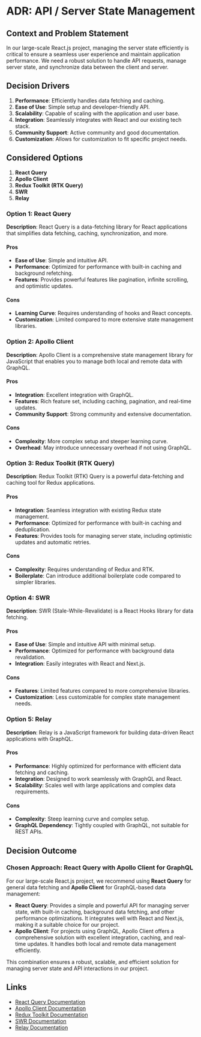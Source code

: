 # ADR: API / Server State Management

## Context and Problem Statement

In our large-scale React.js project, managing the server state efficiently is critical to ensure a seamless user experience and maintain application performance. We need a robust solution to handle API requests, manage server state, and synchronize data between the client and server.

## Decision Drivers

1. **Performance**: Efficiently handles data fetching and caching.
2. **Ease of Use**: Simple setup and developer-friendly API.
3. **Scalability**: Capable of scaling with the application and user base.
4. **Integration**: Seamlessly integrates with React and our existing tech stack.
5. **Community Support**: Active community and good documentation.
6. **Customization**: Allows for customization to fit specific project needs.

## Considered Options

1. **React Query**
2. **Apollo Client**
3. **Redux Toolkit (RTK Query)**
4. **SWR**
5. **Relay**

### Option 1: React Query

**Description**: React Query is a data-fetching library for React applications that simplifies data fetching, caching, synchronization, and more.

#### Pros
- **Ease of Use**: Simple and intuitive API.
- **Performance**: Optimized for performance with built-in caching and background refetching.
- **Features**: Provides powerful features like pagination, infinite scrolling, and optimistic updates.

#### Cons
- **Learning Curve**: Requires understanding of hooks and React concepts.
- **Customization**: Limited compared to more extensive state management libraries.

### Option 2: Apollo Client

**Description**: Apollo Client is a comprehensive state management library for JavaScript that enables you to manage both local and remote data with GraphQL.

#### Pros
- **Integration**: Excellent integration with GraphQL.
- **Features**: Rich feature set, including caching, pagination, and real-time updates.
- **Community Support**: Strong community and extensive documentation.

#### Cons
- **Complexity**: More complex setup and steeper learning curve.
- **Overhead**: May introduce unnecessary overhead if not using GraphQL.

### Option 3: Redux Toolkit (RTK Query)

**Description**: Redux Toolkit (RTK) Query is a powerful data-fetching and caching tool for Redux applications.

#### Pros
- **Integration**: Seamless integration with existing Redux state management.
- **Performance**: Optimized for performance with built-in caching and deduplication.
- **Features**: Provides tools for managing server state, including optimistic updates and automatic retries.

#### Cons
- **Complexity**: Requires understanding of Redux and RTK.
- **Boilerplate**: Can introduce additional boilerplate code compared to simpler libraries.

### Option 4: SWR

**Description**: SWR (Stale-While-Revalidate) is a React Hooks library for data fetching.

#### Pros
- **Ease of Use**: Simple and intuitive API with minimal setup.
- **Performance**: Optimized for performance with background data revalidation.
- **Integration**: Easily integrates with React and Next.js.

#### Cons
- **Features**: Limited features compared to more comprehensive libraries.
- **Customization**: Less customizable for complex state management needs.

### Option 5: Relay

**Description**: Relay is a JavaScript framework for building data-driven React applications with GraphQL.

#### Pros
- **Performance**: Highly optimized for performance with efficient data fetching and caching.
- **Integration**: Designed to work seamlessly with GraphQL and React.
- **Scalability**: Scales well with large applications and complex data requirements.

#### Cons
- **Complexity**: Steep learning curve and complex setup.
- **GraphQL Dependency**: Tightly coupled with GraphQL, not suitable for REST APIs.

## Decision Outcome

### Chosen Approach: **React Query with Apollo Client for GraphQL**

For our large-scale React.js project, we recommend using **React Query** for general data fetching and **Apollo Client** for GraphQL-based data management:

- **React Query**: Provides a simple and powerful API for managing server state, with built-in caching, background data fetching, and other performance optimizations. It integrates well with React and Next.js, making it a suitable choice for our project.
- **Apollo Client**: For projects using GraphQL, Apollo Client offers a comprehensive solution with excellent integration, caching, and real-time updates. It handles both local and remote data management efficiently.

This combination ensures a robust, scalable, and efficient solution for managing server state and API interactions in our project.

## Links

- [React Query Documentation](https://react-query.tanstack.com/)
- [Apollo Client Documentation](https://www.apollographql.com/docs/react/)
- [Redux Toolkit Documentation](https://redux-toolkit.js.org/)
- [SWR Documentation](https://swr.vercel.app/)
- [Relay Documentation](https://relay.dev/)
